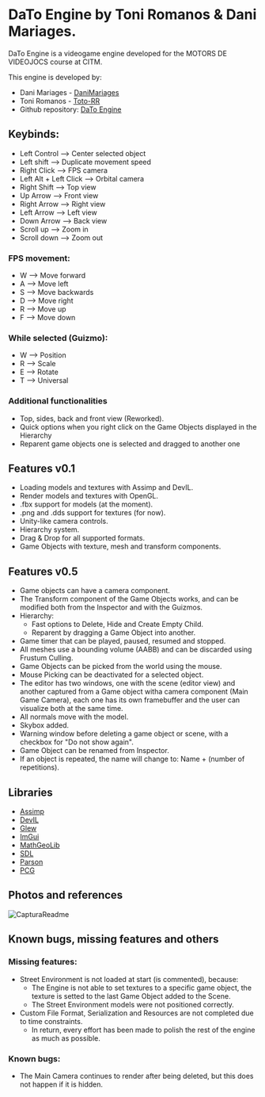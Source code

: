 # DaTo Engine by Toni Romanos & Dani Mariages.
DaTo Engine is a videogame engine developed for the MOTORS DE VIDEOJOCS course at CITM.

This engine is developed by:
- Dani Mariages - [DaniMariages](<https://github.com/DaniMariages>)
- Toni Romanos - [Toto-RR](<https://github.com/Toto-RR>)
- Github repository: [DaTo Engine](<https://github.com/DaniMariages/DaTo-Engine>)

## Keybinds:
- Left Control --> Center selected object
- Left shift --> Duplicate movement speed
- Right Click --> FPS camera
- Left Alt + Left Click --> Orbital camera
- Right Shift --> Top view
- Up Arrow --> Front view
- Right Arrow --> Right view
- Left Arrow --> Left view
- Down Arrow --> Back view
- Scroll up --> Zoom in
- Scroll down --> Zoom out
  
### FPS movement:
- W --> Move forward
- A --> Move left
- S --> Move backwards
- D --> Move right
- R --> Move up
- F --> Move down
  
### While selected (Guizmo):
- W --> Position
- R --> Scale
- E --> Rotate
- T --> Universal
  
### Additional functionalities
- Top, sides, back and front view (Reworked).
- Quick options when you right click on the Game Objects displayed in the Hierarchy
- Reparent game objects one is selected and dragged to another one

## Features v0.1
- Loading models and textures with Assimp and DevIL.
- Render models and textures with OpenGL.
- .fbx support for models (at the moment).
- .png and .dds support for textures (for now).
- Unity-like camera controls.
- Hierarchy system.
- Drag & Drop for all supported formats.
- Game Objects with texture, mesh and transform components.

## Features v0.5
- Game objects can have a camera component.
- The Transform component of the Game Objects works, and can be modified both from the Inspector and with the Guizmos. 
- Hierarchy:
  - Fast options to Delete, Hide and Create Empty Child.
  - Reparent by dragging a Game Object into another.
- Game timer that can be played, paused, resumed and stopped.
- All meshes use a bounding volume (AABB) and can be discarded using Frustum Culling.
- Game Objects can be picked from the world using the mouse.
- Mouse Picking can be deactivated for a selected object.
- The editor has two windows, one with the scene (editor view) and another captured from a Game object witha camera component (Main Game Camera), each one has its own framebuffer and the user can visualize both at the same time.
- All normals move with the model.
- Skybox added.
- Warning window before deleting a game object or scene, with a checkbox for "Do not show again".
- Game Object can be renamed from Inspector.
- If an object is repeated, the name will change to: Name + (number of repetitions).

## Libraries
- [Assimp](<https://github.com/assimp/assimp.git>)
- [DevIL](<https://openil.sourceforge.net>)
- [Glew](<https://glew.sourceforge.net>)
- [ImGui](<https://github.com/ocornut/imgui.git>)
- [MathGeoLib](<https://github.com/juj/MathGeoLib.git>)
- [SDL](<https://www.libsdl.org>)
- [Parson](<https://github.com/kgabis/parson>)
- [PCG](<https://www.pcg-random.org>)

## Photos and references

![CapturaReadme](https://github.com/DaniMariages/DaTo-Engine/assets/99719601/fbd3d4fb-65b5-4bae-8e8a-eecb906d76ed)

## Known bugs, missing features and others
### Missing features:
- Street Environment is not loaded at start (is commented), because:
  - The Engine is not able to set textures to a specific game object, the texture is setted to the last Game Object added to the Scene.
  - The Street Environment models were not positioned correctly.
- Custom File Format, Serialization and Resources are not completed due to time constraints.
  - In return, every effort has been made to polish the rest of the engine as much as possible.

### Known bugs: 
- The Main Camera continues to render after being deleted, but this does not happen if it is hidden.
